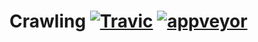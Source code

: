 # Crawling    [![Travic](https://travis-ci.org/epitaph-04/Crawling.svg?branch=master)](https://travis-ci.org/epitaph-04/Crawling)		[![appveyor](https://ci.appveyor.com/api/projects/status/lrt33m4tl8sfyyx2/branch/master?svg=true)](https://ci.appveyor.com/project/epitaph-04/crawling/branch/master)
